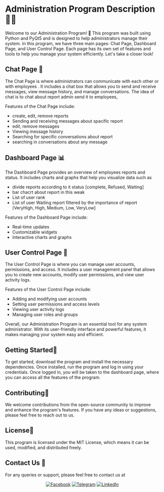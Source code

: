 # Administration Program Description 🕵️‍♀️

Welcome to our Administration Program! 🎉 This program was built using Python and PyQt5 and is designed to help administrators manage their system. In this program, we have three main pages: Chat Page, Dashboard Page, and User Control Page. Each page has its own set of features and tools to help you manage your system efficiently. Let's take a closer look! 

## Chat Page 💬

The Chat Page is where administrators can communicate with each other or with employees . It includes a chat box that allows you to send and receive messages, view message history, and manage conversations. 
The idea of chat is to chat about report admin send it to employees,  

Features of the Chat Page include:
- create, edit, remove reports 
- Sending and receiving messages about spacific report 
- edit, remove messages
- Viewing message history
- Searching for specific conversations about report 
- searching in conversations about any message 


## Dashboard Page 📊

The Dashboard Page provides an overview of employees reports and status. It includes charts and graphs that help you visualize data such as 
* divide reports according to it status [complete, Refused, Waiting]
* bar chacrt about report in this weak 
* List of user rank 
* List of user Waiting report filtered by the importance of report [VeryHigh, High, Medium, Low, VeryLow]

Features of the Dashboard Page include:
- Real-time updates
- Customizable widgets
- Interactive charts and graphs

## User Control Page 👤

The User Control Page is where you can manage user accounts, permissions, and access. It includes a user management panel that allows you to create new accounts, modify user permissions, and view user activity logs. 

Features of the User Control Page include:
- Adding and modifying user accounts
- Setting user permissions and access levels
- Viewing user activity logs
- Managing user roles and groups

Overall, our Administration Program is an essential tool for any system administrator. With its user-friendly interface and powerful features, it makes managing your system easy and efficient. 

## Getting Started🚀
To get started, download the program and install the necessary dependencies. Once installed, run the program and log in using your credentials. Once logged in, you will be taken to the dashboard page, where you can access all the features of the program.

## Contributing🤝
We welcome contributions from the open-source community to improve and enhance the program's features. If you have any ideas or suggestions, please feel free to reach out to us.

## License📝
This program is licensed under the MIT License, which means it can be used, modified, and distributed freely.

## Contact Us 📧
For any queries or support, please feel free to contact us at
<p align="center">
  <a href="https://www.facebook.com/profile.php?id=100010073048538&mibextid=ZbWKwL"><img src="https://img.icons8.com/color/48/000000/facebook.png" alt="Facebook"/></a>
  <a href="https://t.me/Osama_Mo7"><img src="https://img.icons8.com/color/48/000000/telegram-app.png" alt="Telegram"/></a>
  <a href="https://www.linkedin.com/in/osama-mohammed-456502205"><img src="https://img.icons8.com/color/48/000000/linkedin.png" alt="LinkedIn"/></a>
</p>



